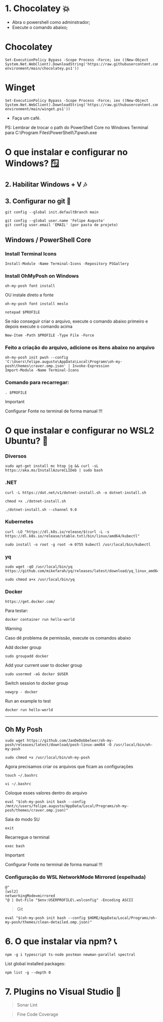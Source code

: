 # 1. Chocolatey :boom:

+ Abra o powershell como adminstrador;
+ Execute o comando abaixo;

# Chocolatey
````
Set-ExecutionPolicy Bypass -Scope Process -Force; iex ((New-Object System.Net.WebClient).DownloadString('https://raw.githubusercontent.com/felipementel/my-environment/main/chocolatey.ps1'))
````
# Winget
````
Set-ExecutionPolicy Bypass -Scope Process -Force; iex ((New-Object System.Net.WebClient).DownloadString('https://raw.githubusercontent.com/felipementel/my-environment/main/winget.ps1'))
````
+ Faça um café.

PS: Lembrar de trocar o path do PowerShell Core no Windows Terminal para C:\Program Files\PowerShell\7\pwsh.exe

# O que instalar e configurar no Windows? 🪟
## 2. Habilitar Windows + V :notes:

## 3. Configurar no git :cop:

````git
git config --global init.defaultBranch main

git config --global user.name 'Felipe Augusto'
git config user.email 'EMAIL' (por pasta de projeto)
````
## Windows / PowerShell Core

### Install Terminal Icons

````
Install-Module -Name Terminal-Icons -Repository PSGallery
````
### Install OhMyPosh on Windows
````
oh-my-posh font install
````
  OU instale direto a fonte
````
oh-my-posh font install meslo
````
````     
notepad $PROFILE
````
Se não conseguir criar o arquivo, execute o comando abaixo primeiro e depois execute o comando acima
````   
New-Item -Path $PROFILE -Type File -Force
````
### Feito a criação do arquivo, adicione os itens abaixo no arquivo
````
oh-my-posh init pwsh --config 'C:\Users\felipe.augusto\AppData\Local\Programs\oh-my-posh\themes\craver.omp.json' | Invoke-Expression
Import-Module -Name Terminal-Icons
````

### Comando para recarregar:
````
. $PROFILE
````

> [!IMPORTANT]
> Configurar Fonte no terminal de forma manual !!!

# O que instalar e configurar no WSL2 Ubuntu? 🐧
### Diversos
````
sudo apt-get install mc htop jq && curl -sL https://aka.ms/InstallAzureCLIDeb | sudo bash
````
### .NET
````
curl -L https://dot.net/v1/dotnet-install.sh -o dotnet-install.sh
````
````
chmod +x ./dotnet-install.sh
````
````
./dotnet-install.sh --channel 9.0
````
### Kubernetes
````
curl -LO "https://dl.k8s.io/release/$(curl -L -s https://dl.k8s.io/release/stable.txt)/bin/linux/amd64/kubectl"
````
````
sudo install -o root -g root -m 0755 kubectl /usr/local/bin/kubectl
````
### yq
````
sudo wget -qO /usr/local/bin/yq https://github.com/mikefarah/yq/releases/latest/download/yq_linux_amd64
````
````
sudo chmod a+x /usr/local/bin/yq
````
### Docker
````
https://get.docker.com/
````
Para testar:
````
docker container run hello-world
````

> [!WARNING]
> Caso dê problema de permissão, execute os comandos abaixo

Add docker group
````
sudo groupadd docker
````
Add your current user to docker group
````
sudo usermod -aG docker $USER
````
Switch session to docker group
````
newgrp - docker
````
Run an example to test
````
docker run hello-world
````
---
## Oh My Posh
````
sudo wget https://github.com/JanDeDobbeleer/oh-my-posh/releases/latest/download/posh-linux-amd64 -O /usr/local/bin/oh-my-posh
````
````
sudo chmod +x /usr/local/bin/oh-my-posh
````

Agora precisamos criar os arquivos que ficam as configurações
````
touch ~/.bashrc
````
````
vi ~/.bashrc
````
Coloque esses valores dentro do arquivo
````
eval "$(oh-my-posh init bash --config /mnt/c/users/felipe.augusto/AppData/Local/Programs/oh-my-posh/themes/craver.omp.json)"
````
Saia do modo SU
````
exit
````
Recarregue o terminal
````
exec bash
````
> [!IMPORTANT]
> Configurar Fonte no terminal de forma manual !!!

### Configuração do WSL NetworkMode Mirrored (espelhada)

````
@"
[wsl2]
networkingMode=mirrored
"@ | Out-File "$env:USERPROFILE\.wslconfig" -Encoding ASCII
````

> Git
````
eval "$(oh-my-posh init bash --config $HOME/AppData/Local/Programs/oh-my-posh/themes/clean-detailed.omp.json)"
````

# 6. O que instalar via npm? :telephone_receiver:

````node
npm -g i typescript ts-node postman newman-parallel spectral
````
List global installed packages: 
````node
npm list -g --depth 0
````

# 7. Plugins no Visual Studio :mushroom:
> Sonar Lint

> Fine Code Coverage

